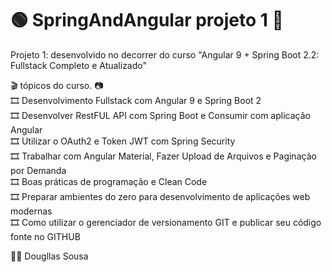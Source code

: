 # :green_circle: SpringAndAngular projeto 1 :red_circle:
Projeto 1: desenvolvido no decorrer do curso "Angular 9 + Spring Boot 2.2: Fullstack Completo e Atualizado"


:clapper: tópicos do curso. :camera:  
  :film_strip: Desenvolvimento Fullstack com Angular 9 e Spring Boot 2  
  :film_strip: Desenvolver RestFUL API com Spring Boot e Consumir com aplicação Angular  
  :film_strip: Utilizar o OAuth2 e Token JWT com Spring Security  
  :film_strip: Trabalhar com Angular Material, Fazer Upload de Arquivos e Paginação por Demanda  
  :film_strip: Boas práticas de programação e Clean Code  
  :film_strip: Preparar ambientes do zero para desenvolvimento de aplicações web modernas  
  :film_strip: Como utilizar o gerenciador de versionamento GIT e publicar seu código fonte no GITHUB  
  
  :man_teacher: Dougllas Sousa
  	
